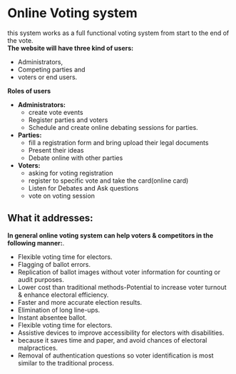 # Online Voting system

this system works as a full functional voting system from start to the end of the vote.    
**The website will have three kind of users:**
- Administrators,
- Competing parties and
- voters or end users.

**Roles of users**
- **Administrators:**
    - create vote events
    - Register parties and voters
    - Schedule and create online debating sessions for parties.    
- **Parties:**
     - fill a registration form and bring upload their legal documents
     - Present their ideas
     - Debate online with other parties      
- **Voters:**    
    - asking for voting registration
    - register to specific vote and take the card(online card)
    - Listen for Debates and Ask questions
    - vote on voting session


## What it addresses:
**In general online voting system can help voters & competitors in the following manner:**.
 - Flexible voting time for electors.  
 - Flagging of ballot errors.  
 - Replication of ballot images without voter information for counting or audit purposes.  
 - Lower cost than traditional methods-Potential to increase voter turnout & enhance electoral efficiency.  
 - Faster and more accurate election results.  
 - Elimination of long line-ups.  
 - Instant absentee ballot.  
 - Flexible voting time for electors.  
 - Assistive devices to improve accessibility for electors with disabilities.  
 - because it saves time and paper, and avoid chances of electoral malpractices.  
 - Removal of authentication questions so voter identification is most similar to the traditional process.  